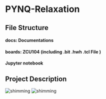 # PYNQ-Relaxation

## File Structure

#### docs: Documentations

#### boards: ZCU104 (including .bit .hwh .tcl File )

#### Jupyter notebook 


## Project Description 


![shimming](docs/PYNQ_hardware.jpg)
![shimming](docs/PYNQ_result.jpg)

